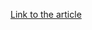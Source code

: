 [Link to the article](https://www.reuters.com/article/us-taiwan-cyber-china/taiwan-says-china-behind-cyberattacks-on-government-agencies-emails-idUSKCN25F0JK)
